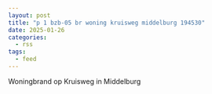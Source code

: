 ```yaml
---
layout: post
title: "p 1 bzb-05 br woning kruisweg middelburg 194530"
date: 2025-01-26
categories: 
  - rss
tags: 
  - feed
---
```


Woningbrand op Kruisweg in Middelburg
